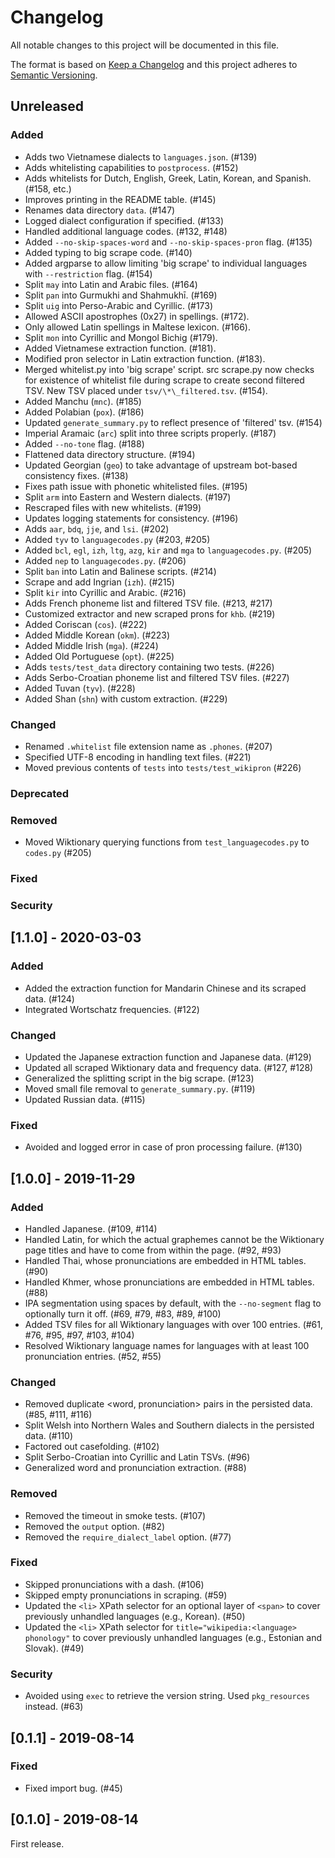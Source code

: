 Changelog
=========

All notable changes to this project will be documented in this file.

The format is based on [Keep a Changelog](http://keepachangelog.com/en/1.0.0/)
and this project adheres to [Semantic
Versioning](http://semver.org/spec/v2.0.0.html).

Unreleased
----------

### Added
-   Adds two Vietnamese dialects to `languages.json`. (\#139)
-   Adds whitelisting capabilities to `postprocess`. (\#152)
-   Adds whitelists for Dutch, English, Greek, Latin, Korean, and Spanish.
    (\#158, etc.)
-   Improves printing in the README table. (\#145)
-   Renames data directory `data`. (\#147)
-   Logged dialect configuration if specified. (\#133)
-   Handled additional language codes. (\#132, \#148)
-   Added `--no-skip-spaces-word` and `--no-skip-spaces-pron` flag. (\#135)
-   Added typing to big scrape code. (\#140)
-   Added argparse to allow limiting 'big scrape' to individual languages
    with `--restriction` flag. (\#154)
-   Split `may` into Latin and Arabic files. (\#164)
-   Split `pan` into Gurmukhi and Shahmukhī. (\#169)
-   Split `uig` into Perso-Arabic and Cyrillic. (\#173)
-   Allowed ASCII apostrophes (0x27) in spellings. (\#172).
-   Only allowed Latin spellings in Maltese lexicon. (\#166).
-   Split `mon` into Cyrillic and Mongol Bichig (\#179).
-   Added Vietnamese extraction function. (\#181).
-   Modified pron selector in Latin extraction function. (\#183).
-   Merged whitelist.py into 'big scrape' script. src scrape.py now checks for
    existence of whitelist file during scrape to create second filtered TSV.
    New TSV placed under `tsv/\*\_filtered.tsv`. (\#154).
-   Added Manchu (`mnc`). (\#185)
-   Added Polabian (`pox`). (\#186)
-   Updated `generate_summary.py` to reflect presence of 'filtered' tsv. (\#154)
-   Imperial Aramaic (`arc`) split into three scripts properly. (\#187)
-   Added `--no-tone` flag. (\#188)
-   Flattened data directory structure. (\#194)
-   Updated Georgian (`geo`) to take advantage of upstream bot-based
    consistency fixes. (\#138)
-   Fixes path issue with phonetic whitelisted files. (\#195)
-   Split `arm` into Eastern and Western dialects. (\#197)
-   Rescraped files with new whitelists. (\#199)
-   Updates logging statements for consistency. (\#196)
-   Adds `aar`, `bdq`, `jje`, and `lsi`. (\#202)
-   Added `tyv` to `languagecodes.py` (\#203, \#205)
-   Added `bcl`, `egl`, `izh`, `ltg`, `azg`, `kir` and `mga` to `languagecodes.py`. (\#205)
-   Added `nep` to `languagecodes.py`. (\#206)
-   Split `ban` into Latin and Balinese scripts. (\#214)
-   Scrape and add Ingrian (`izh`). (\#215)
-   Split `kir` into Cyrillic and Arabic. (\#216)
-   Adds French phoneme list and filtered TSV file. (\#213, \#217)
-   Customized extractor and new scraped prons for `khb`. (\#219)
-   Added Coriscan (`cos`). (\#222)
-   Added Middle Korean (`okm`). (\#223)
-   Added Middle Irish (`mga`). (\#224)
-   Added Old Portuguese (`opt`). (\#225)
-   Adds `tests/test_data` directory containing two tests. (\#226)
-   Adds Serbo-Croatian phoneme list and filtered TSV files. (\#227)
-   Added Tuvan (`tyv`). (\#228)
-   Added Shan (`shn`) with custom extraction. (\#229)

### Changed

-   Renamed `.whitelist` file extension name as `.phones`. (\#207)
-   Specified UTF-8 encoding in handling text files. (\#221)
-   Moved previous contents of `tests` into `tests/test_wikipron` (\#226)

### Deprecated
### Removed
-   Moved Wiktionary querying functions from `test_languagecodes.py` to `codes.py` (\#205)
### Fixed
### Security

[1.1.0] - 2020-03-03
--------------------

### Added

-   Added the extraction function for Mandarin Chinese and its scraped data. (\#124)
-   Integrated Wortschatz frequencies. (\#122)

### Changed

-   Updated the Japanese extraction function and Japanese data. (\#129)
-   Updated all scraped Wiktionary data and frequency data. (\#127, \#128)
-   Generalized the splitting script in the big scrape. (\#123)
-   Moved small file removal to `generate_summary.py`. (\#119)
-   Updated Russian data. (\#115)

### Fixed

-   Avoided and logged error in case of pron processing failure. (\#130)

[1.0.0] - 2019-11-29
----------------------

### Added

-   Handled Japanese. (\#109, \#114)
-   Handled Latin, for which the actual graphemes cannot be the Wiktionary
    page titles and have to come from within the page. (\#92, \#93)
-   Handled Thai, whose pronunciations are embedded in HTML tables. (\#90)
-   Handled Khmer, whose pronunciations are embedded in HTML tables. (\#88)
-   IPA segmentation using spaces by default, with the `--no-segment` flag to
    optionally turn it off. (\#69, \#79, \#83, \#89, \#100)
-   Added TSV files for all Wiktionary languages with over 100 entries.
    (\#61, \#76, \#95, \#97, \#103, \#104)
-   Resolved Wiktionary language names for languages with at least 100
    pronunciation entries. (\#52, \#55)

### Changed

-   Removed duplicate <word, pronunciation> pairs in the persisted data. (\#85, \#111, \#116)
-   Split Welsh into Northern Wales and Southern dialects in the persisted data. (\#110)
-   Factored out casefolding. (\#102)
-   Split Serbo-Croatian into Cyrillic and Latin TSVs. (\#96)
-   Generalized word and pronunciation extraction. (\#88)

### Removed

-   Removed the timeout in smoke tests. (\#107)
-   Removed the `output` option. (\#82)
-   Removed the `require_dialect_label` option. (\#77)

### Fixed

-   Skipped pronunciations with a dash. (\#106)
-   Skipped empty pronunciations in scraping. (\#59)
-   Updated the `<li>` XPath selector for an optional layer of `<span>` to cover
    previously unhandled languages (e.g., Korean). (\#50)
-   Updated the `<li>` XPath selector for
    `title="wikipedia:<language> phonology"` to cover previously unhandled
    languages (e.g., Estonian and Slovak). (\#49)

### Security

-   Avoided using `exec` to retrieve the version string. Used `pkg_resources`
    instead. (\#63)

[0.1.1] - 2019-08-14
----------------------

### Fixed

-   Fixed import bug. (\#45)

[0.1.0] - 2019-08-14
----------------------

First release.
